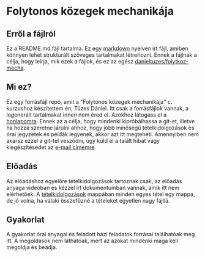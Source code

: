 # Folytonos közegek mechanikája

## Erről a fájlról
Ez a README.md fájl tartalma. Ez egy [markdown](https://en.wikipedia.org/wiki/Markdown) nyelven írt fájl, amiben könnyen lehet strukturált szöveges tartalmakat létrehozni. Ennek a fájlnak a célja, hogy leírja, mik ezek a fájlok, és ez az egész [danieltuzes/folytkoz-mecha](https://github.com/danieltuzes/folytkoz-mecha).
## Mi ez?
Ez egy forrásfájl repó, amit a "Folytonos közegek mechanikája" c. kurzushoz készítettem én, Tüzes Dániel. Itt csak a forrásfájlok vannak, a legenerált tartalmakat innen nem éred el. Azokhoz látogass el a [honlapomra](http://metal.elte.hu/~tuzes/oktatas/). Ennek az a célja, hogy mindenki kipróbálhassa a git-et, illetve ha hozzá szeretne járulni ahhoz, hogy jobb minőségű tételkidolgozások és órai jegyzetek és példák legyenek, akkor azt itt megteheti. Amennyiben nem akarsz ezzel a git-tel vesződni, úgy küld el a talált hibát vagy kiegészítésedet az [e-mail címemre](mailto:tuzes@metal.elte.hu).
## Előadás
Az előadáshoz egyelőre tételkidolgozások tartoznak csak, az előadás anyaga videóban és kézzel írt dokumentumban vannak, amik itt nem elérhetőek. A [tételkidolgozások](https://github.com/danieltuzes/folytkoz-mecha/tree/master/t%C3%A9telkidolgoz%C3%A1s) mappában minden egyes tétel egy mappa, de jó volna, ha valaki összefűzné a tételeket egyetlen nagy fájllá.
## Gyakorlat
A gyakorlat órai anyagai és feladott házi feladatok forrásai találhatóak meg itt. A megoldások nem láthatóak, mert az azokat mindenki maga kell megoldja és beadja.
